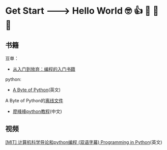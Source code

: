 # Get Start ---> Hello World 🤓 👍 👀 💍 🐳

## 书籍

豆单：
- [从入门到放弃：编程的入门书籍](https://www.douban.com/doulist/121471988/)

python:
-  [A Byte of Python](https://python.swaroopch.com/)(英文)

A Byte of Python的[离线文件](/byte-of-python.pdf)

- [廖峰峰python教程](https://www.liaoxuefeng.com/wiki/1016959663602400I)(中文)

## 视频

[[MIT] 计算机科学导论和python编程 (双语字幕) Programming in Python](https://space.bilibili.com/2239403/favlist?fid=713278603&ftype=create)(英文)


